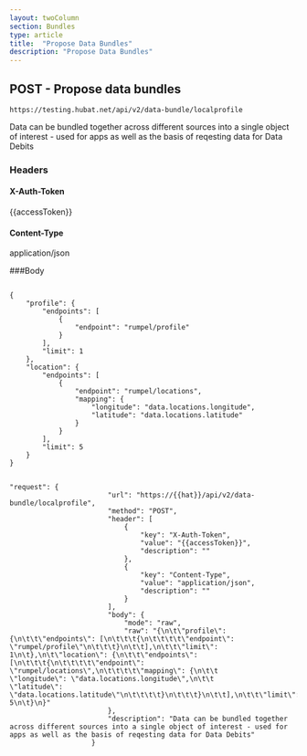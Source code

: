 ```yaml
---
layout: twoColumn
section: Bundles
type: article
title:  "Propose Data Bundles"
description: "Propose Data Bundles"
---
```


## POST -  Propose data bundles
   
`https://testing.hubat.net/api/v2/data-bundle/localprofile`

Data can be bundled together across different sources into a single object of interest - used for apps as well as the basis of reqesting data for Data Debits


### Headers

#### X-Auth-Token
{{accessToken}}
#### Content-Type
application/json


###Body

```

{
	"profile": {
		"endpoints": [
			{
				"endpoint": "rumpel/profile"
			}
		],
		"limit": 1
	},
	"location": {
		"endpoints": [
			{
				"endpoint": "rumpel/locations",
				"mapping": {
		            "longitude": "data.locations.longitude",
		            "latitude": "data.locations.latitude"
				}
			}
		],
		"limit": 5
	}
}

```

```postman

"request": {
						"url": "https://{{hat}}/api/v2/data-bundle/localprofile",
						"method": "POST",
						"header": [
							{
								"key": "X-Auth-Token",
								"value": "{{accessToken}}",
								"description": ""
							},
							{
								"key": "Content-Type",
								"value": "application/json",
								"description": ""
							}
						],
						"body": {
							"mode": "raw",
							"raw": "{\n\t\"profile\": {\n\t\t\"endpoints\": [\n\t\t\t{\n\t\t\t\t\"endpoint\": \"rumpel/profile\"\n\t\t\t}\n\t\t],\n\t\t\"limit\": 1\n\t},\n\t\"location\": {\n\t\t\"endpoints\": [\n\t\t\t{\n\t\t\t\t\"endpoint\": \"rumpel/locations\",\n\t\t\t\t\"mapping\": {\n\t\t            \"longitude\": \"data.locations.longitude\",\n\t\t            \"latitude\": \"data.locations.latitude\"\n\t\t\t\t}\n\t\t\t}\n\t\t],\n\t\t\"limit\": 5\n\t}\n}"
						},
						"description": "Data can be bundled together across different sources into a single object of interest - used for apps as well as the basis of reqesting data for Data Debits"
					}

```
